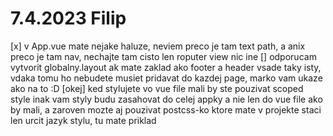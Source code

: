 # 7.4.2023 Filip
[x] v App.vue mate nejake haluze, neviem preco je tam text path, a anix preco je tam nav, nechajte tam cisto len roputer view nic ine
[] odporucam vytvorit globalny.layout ak mate zaklad ako footer a header vsade taky isty, vdaka tomu ho nebudete musiet pridavat do kazdej page, marko vam ukaze ako na to :D
[okej] ked stylujete vo vue file mali by ste pouzivat scoped style inak vam styly budu zasahovat do celej appky a nie len do vue file ako by mali, a zaroven mozte aj pouzivat postcss-ko ktore mate v projekte staci len urcit jazyk stylu, tu mate priklad <style lang="postcss" scoped></style>